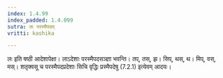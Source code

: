 ```yaml
---
index: 1.4.99
index_padded: 1.4.099
sutra: लः परस्मैपदम्
vritti: kashika

---
```

लः इति षष्ठी आदेशापेक्षा। लाऽदेशाः परस्मैपदसञ्ज्ञा भवन्ति। तप्, तस्, झ। सिप्, थस्, थ। मिप्, वस्, मस्। शतृक्वसू च परस्मैपदप्रदेशाः सिचि वृद्धिः प्रस्मैपदेषु (7.2.1) इत्येवम् आदयः।